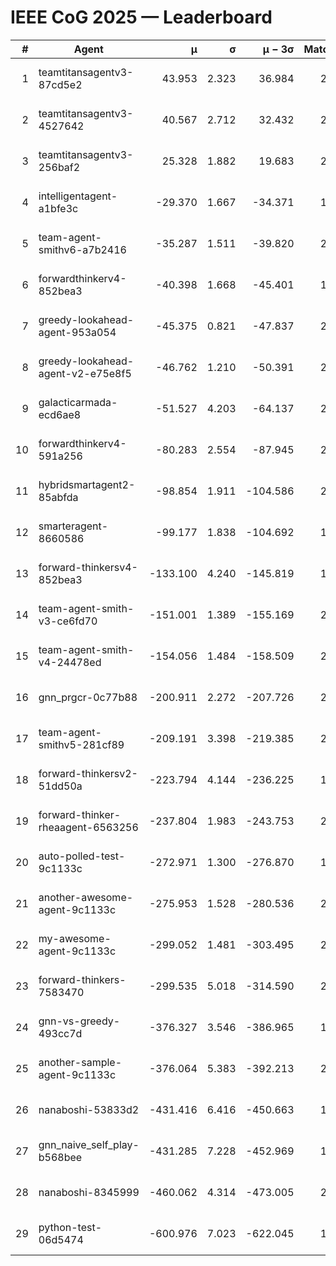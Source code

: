 # IEEE CoG 2025 — Leaderboard

| # | Agent | μ | σ | μ − 3σ | Matches | Updated |
|---:|---|---:|---:|---:|---:|---|
| 1 | teamtitansagentv3-87cd5e2 | 43.953 | 2.323 | 36.984 | 2092 | 2025-08-18 05:08 |
| 2 | teamtitansagentv3-4527642 | 40.567 | 2.712 | 32.432 | 2380 | 2025-08-18 05:08 |
| 3 | teamtitansagentv3-256baf2 | 25.328 | 1.882 | 19.683 | 2272 | 2025-08-18 05:08 |
| 4 | intelligentagent-a1bfe3c | -29.370 | 1.667 | -34.371 | 1774 | 2025-08-18 05:08 |
| 5 | team-agent-smithv6-a7b2416 | -35.287 | 1.511 | -39.820 | 2140 | 2025-08-18 05:08 |
| 6 | forwardthinkerv4-852bea3 | -40.398 | 1.668 | -45.401 | 1738 | 2025-08-18 05:08 |
| 7 | greedy-lookahead-agent-953a054 | -45.375 | 0.821 | -47.837 | 2076 | 2025-08-18 05:08 |
| 8 | greedy-lookahead-agent-v2-e75e8f5 | -46.762 | 1.210 | -50.391 | 2396 | 2025-08-18 05:08 |
| 9 | galacticarmada-ecd6ae8 | -51.527 | 4.203 | -64.137 | 2460 | 2025-08-18 05:08 |
| 10 | forwardthinkerv4-591a256 | -80.283 | 2.554 | -87.945 | 2058 | 2025-08-18 05:08 |
| 11 | hybridsmartagent2-85abfda | -98.854 | 1.911 | -104.586 | 2081 | 2025-08-18 05:08 |
| 12 | smarteragent-8660586 | -99.177 | 1.838 | -104.692 | 1990 | 2025-08-18 05:08 |
| 13 | forward-thinkersv4-852bea3 | -133.100 | 4.240 | -145.819 | 1789 | 2025-08-18 05:08 |
| 14 | team-agent-smith-v3-ce6fd70 | -151.001 | 1.389 | -155.169 | 2476 | 2025-08-18 05:08 |
| 15 | team-agent-smith-v4-24478ed | -154.056 | 1.484 | -158.509 | 2396 | 2025-08-18 05:08 |
| 16 | gnn_prgcr-0c77b88 | -200.911 | 2.272 | -207.726 | 2110 | 2025-08-18 05:08 |
| 17 | team-agent-smithv5-281cf89 | -209.191 | 3.398 | -219.385 | 2160 | 2025-08-18 05:08 |
| 18 | forward-thinkersv2-51dd50a | -223.794 | 4.144 | -236.225 | 1996 | 2025-08-18 05:08 |
| 19 | forward-thinker-rheaagent-6563256 | -237.804 | 1.983 | -243.753 | 2276 | 2025-08-18 05:08 |
| 20 | auto-polled-test-9c1133c | -272.971 | 1.300 | -276.870 | 1900 | 2025-08-18 05:08 |
| 21 | another-awesome-agent-9c1133c | -275.953 | 1.528 | -280.536 | 2420 | 2025-08-18 05:08 |
| 22 | my-awesome-agent-9c1133c | -299.052 | 1.481 | -303.495 | 2580 | 2025-08-18 05:08 |
| 23 | forward-thinkers-7583470 | -299.535 | 5.018 | -314.590 | 2000 | 2025-08-18 05:08 |
| 24 | gnn-vs-greedy-493cc7d | -376.327 | 3.546 | -386.965 | 1860 | 2025-08-18 05:08 |
| 25 | another-sample-agent-9c1133c | -376.064 | 5.383 | -392.213 | 2020 | 2025-08-18 05:08 |
| 26 | nanaboshi-53833d2 | -431.416 | 6.416 | -450.663 | 1820 | 2025-08-18 05:08 |
| 27 | gnn_naive_self_play-b568bee | -431.285 | 7.228 | -452.969 | 1900 | 2025-08-18 05:08 |
| 28 | nanaboshi-8345999 | -460.062 | 4.314 | -473.005 | 2020 | 2025-08-18 05:08 |
| 29 | python-test-06d5474 | -600.976 | 7.023 | -622.045 | 1790 | 2025-08-18 05:08 |

